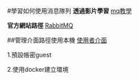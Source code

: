 #學習如何使用消息隊列
**透過影片學習**
[mq教學](https://www.bilibili.com/video/BV18a4y1E75z/?p=1&vd_source=c68e6e77973da8b3d1e9d97b204b15ff)

**官方網站路徑**
[RabbitMQ](https://www.rabbitmq.com/)

##管理介面路徑使用本機
[使用者介面](http://127.0.0.1:15672/)

1.預設帳密guest

2.使用docker建立環境



